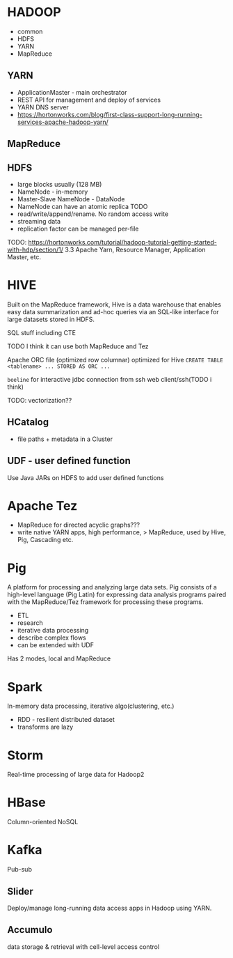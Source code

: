 # HADOOP

 - common
 - HDFS
 - YARN
 - MapReduce


## YARN

 - ApplicationMaster - main orchestrator
 - REST API for management and deploy of services
 - YARN DNS server
 - https://hortonworks.com/blog/first-class-support-long-running-services-apache-hadoop-yarn/

## MapReduce

## HDFS

 - large blocks usually (128 MB)
 - NameNode - in-memory
 - Master-Slave NameNode - DataNode
 - NameNode can have an atomic replica TODO
 - read/write/append/rename. No random access write
 - streaming data
 - replication factor can be managed per-file

TODO: https://hortonworks.com/tutorial/hadoop-tutorial-getting-started-with-hdp/section/1/ 3.3 Apache Yarn, Resource Manager, Application Master, etc.

# HIVE

Built on the MapReduce framework, Hive is a data warehouse that enables easy data summarization and ad-hoc queries via an SQL-like interface for large datasets stored in HDFS.

SQL stuff including CTE

TODO I think it can use both MapReduce and Tez

Apache ORC file (optimized row columnar) optimized for Hive ``CREATE TABLE <tablename> ... STORED AS ORC ...``

``beeline`` for interactive jdbc connection from ssh web client/ssh(TODO i think)

TODO: vectorization??

## HCatalog

 - file paths + metadata in a Cluster

## UDF - user defined function
 
 Use Java JARs on HDFS to add user defined functions

# Apache Tez

 - MapReduce for directed acyclic graphs???
 - write native YARN apps, high performance, > MapReduce, used by Hive, Pig, Cascading etc.

# Pig

A platform for processing and analyzing large data sets. Pig consists of a high-level language (Pig Latin) for expressing data analysis programs paired with the MapReduce/Tez framework for processing these programs.

 - ETL
 - research
 - iterative data processing
 - describe complex flows
 - can be extended with UDF

Has 2 modes, local and MapReduce

# Spark

In-memory data processing, iterative algo(clustering, etc.)

 - RDD - resilient distributed dataset
 - transforms are lazy

# Storm

Real-time processing of large data for Hadoop2





# HBase

Column-oriented NoSQL

# Kafka

Pub-sub

## Slider

Deploy/manage long-running data access apps in Hadoop using YARN.

## Accumulo

data storage & retrieval with cell-level access control




